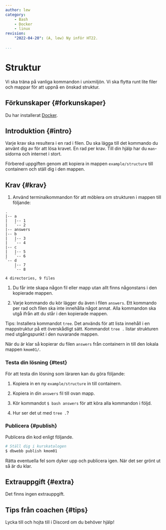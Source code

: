 ```yaml
---
author: lew
category:
    - Bash
    - Docker
    - linux
revision:
    "2022-04-20": (A, lew) Ny inför HT22.

...
```

Struktur
==================================

Vi ska träna på vanliga kommandon i unixmiljön. Vi ska flytta runt lite filer och mappar för att uppnå en önskad struktur.

<!--more-->



Förkunskaper {#forkunskaper}
-----------------------

Du har installerat [Docker](kunskap/installera-virtualiseringsmiljon-docker).



Introduktion {#intro}
-----------------------

Varje krav ska resultera i en rad i filen. Du ska lägga till det kommando du använt dig av för att lösa kravet. En rad per krav. Till din hjälp har du `man`-sidorna och internet i stort.

Förbered uppgiften genom att kopiera in mappen `example/structure` till containern och ställ dig i den mappen.


Krav {#krav}
-----------------------

1. Använd terminalkommandon för att möblera om strukturen i mappen till följande:

```console
.
|-- a
|   |-- 1
|   `-- 2
|-- answers
|-- b
|   |-- 3
|   `-- 4
|-- c
|   |-- 5
|   `-- 6
`-- d
    |-- 7
    `-- 8

4 directories, 9 files
```

1. Du får inte skapa någon fil eller mapp utan allt finns någonstans i den kopierade mappen.

1. Varje kommando du kör lägger du även i filen `answers`. Ett kommando per rad och filen ska inte innehålla något annat. Alla kommandon ska utgå ifrån att du står i den kopierade mappen.

Tips: Installera kommandot `tree`. Det används för att lista innehåll i en mappstruktur på ett överskådligt sätt. Kommandot `tree .` listar strukturen med utgångspunkt i den nuvarande mappen.

När du är klar så kopierar du filen `answers` från containern in till den lokala mappen `kmom01/`.



### Testa din lösning {#test}

För att testa din lösning som läraren kan du göra följande:

1. Kopiera in en ny `example/structure` in till containern.

1. Kopiera in din `answers` fil till ovan mapp.

1. Kör kommandot `$ bash answers` för att köra alla kommandon i följd.

1. Hur ser det ut med `tree .`?



### Publicera {#publish}

Publicera din kod enligt följande.

```bash
# Ställ dig i kurskatalogen
$ dbwebb publish kmom01
```

Rätta eventuella fel som dyker upp och publicera igen. När det ser grönt ut så är du klar.



Extrauppgift {#extra}
-----------------------

Det finns ingen extrauppgift.



Tips från coachen {#tips}
-----------------------

Lycka till och hojta till i Discord om du behöver hjälp!
